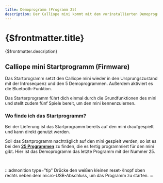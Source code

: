 ```yaml
---
title: Demoprogramm (Programm 25)
description: Der Calliope mini kommt mit dem vorinstallierten Demoprogramm, das dir einen Startpunk in der Nutzung bieten soll.
---
```


# {$frontmatter.title}

{$frontmatter.description}

## Calliope mini Startprogramm (Firmware)

Das Startprogramm setzt den Calliope mini wieder in den Ursprungszustand mit der Introsequenz und den 5 Demoprogrammen. Außerdem aktiviert es die Bluetooth-Funktion.

Das Starterprogramm führt dich einmal durch die Grundfunktionen des mini und stellt zudem fünf Spiele bereit, um den mini kennenzulernen.

### Wo finde ich das Startprogramm?

Bei der Lieferung ist das Startprogramm bereits auf den mini draufgespielt und kann direkt genutzt werden.

Soll das Startprogramm nachträglich auf den mini gespielt werden, so ist es bei den **[25 Programmen](https://calliope.cc/calliope-mini/25programme)** zu finden, die es fertig programmiert für den mini gibt. Hier ist das Demoprogramm das letzte Programm mit der Nummer 25.

<br>

:::admonition type="tip"
Drücke den weißen kleinen reset-Knopf oben rechts neben dem micro-USB-Abschluss, um das Programm zu starten.
:::